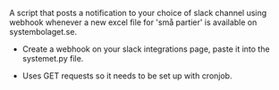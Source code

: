 A script that posts a notification to your choice of slack channel using webhook whenever a new excel file for 'små partier' is available on systembolaget.se.

- Create a webhook on your slack integrations page, paste it into the systemet.py file.

- Uses GET requests so it needs to be set up with cronjob.
